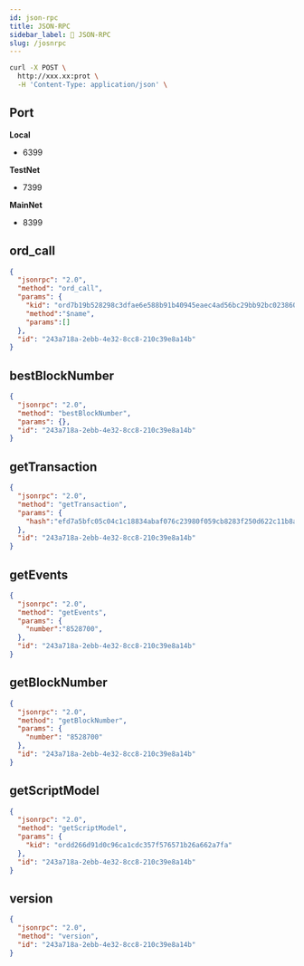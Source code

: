```yaml
---
id: json-rpc 
title: JSON-RPC
sidebar_label: 📄 JSON-RPC 
slug: /josnrpc
---
```



```bash
curl -X POST \
  http://xxx.xx:prot \
  -H 'Content-Type: application/json' \
```

## Port

**Local**
 - 6399

**TestNet**
 - 7399

**MainNet**
 - 8399


## ord_call
```json
{
  "jsonrpc": "2.0",
  "method": "ord_call",
  "params": {
    "kid": "ord7b19b528298c3dfae6e588b91b40945eaec4ad56bc29bb92bc023860ee",
    "method":"$name",
    "params":[]
  },
  "id": "243a718a-2ebb-4e32-8cc8-210c39e8a14b"
}
```


## bestBlockNumber
```json
{
  "jsonrpc": "2.0",
  "method": "bestBlockNumber",
  "params": {},
  "id": "243a718a-2ebb-4e32-8cc8-210c39e8a14b"
}
```


## getTransaction
```json
{
  "jsonrpc": "2.0",
  "method": "getTransaction",
  "params": {
    "hash":"efd7a5bfc05c04c1c18834abaf076c23980f059cb8283f250d622c11b8ae6a89"
  },
  "id": "243a718a-2ebb-4e32-8cc8-210c39e8a14b"
}
```


## getEvents
```json
{
  "jsonrpc": "2.0",
  "method": "getEvents",
  "params": {
    "number":"8528700",
  },
  "id": "243a718a-2ebb-4e32-8cc8-210c39e8a14b"
}
```

## getBlockNumber
```json
{
  "jsonrpc": "2.0",
  "method": "getBlockNumber",
  "params": {
    "number": "8528700"
  },
  "id": "243a718a-2ebb-4e32-8cc8-210c39e8a14b"
}
```


## getScriptModel
```json
{
  "jsonrpc": "2.0",
  "method": "getScriptModel",
  "params": {
    "kid": "ordd266d91d0c96ca1cdc357f576571b26a662a7fa"
  },
  "id": "243a718a-2ebb-4e32-8cc8-210c39e8a14b"
}
```


## version
```json
{
  "jsonrpc": "2.0",
  "method": "version",
  "id": "243a718a-2ebb-4e32-8cc8-210c39e8a14b"
}
```


